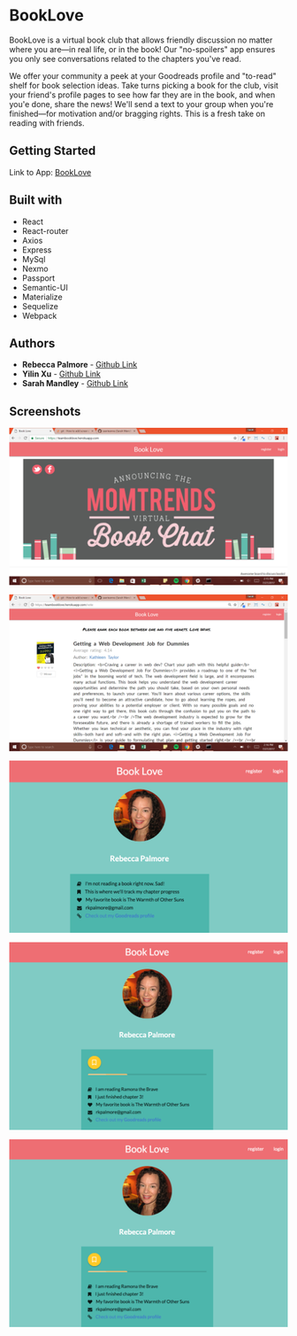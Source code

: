 # BookLove

BookLove is a virtual book club that allows friendly discussion no matter where you are&mdash;in real life, or in the book! Our "no-spoilers" app ensures you only see conversations related to the chapters you've read. 

We offer your community a peek at your Goodreads profile and "to-read" shelf for book selection ideas. Take turns picking a book for the club, visit your friend's profile pages to see how far they are in the book, and when you'e done, share the news! We'll send a text to your group when you're finished&mdash;for motivation and/or bragging rights. This is a fresh take on reading with friends.

## Getting Started

Link to App: [BookLove](https://teambooklove.herokuapp.com/)

## Built with

* React
* React-router
* Axios
* Express
* MySql
* Nexmo
* Passport
* Semantic-UI
* Materialize
* Sequelize
* Webpack


## Authors

* **Rebecca Palmore** - [Github Link](https://github.com/rpalmore)
* **Yilin Xu** - [Github Link](https://github.com/yilinxu)
* **Sarah Mandley** - [Github Link](https://github.com/saerieanna)

## Screenshots

![Alt text](/public/assets/imgs/screenshots/welcome.png?raw=true "Welcome Page")

![Alt text](/public/assets/imgs/screenshots/votepage.png?raw=true "Vote Page")

![Alt text](/public/assets/imgs/screenshots/profilepage.png?raw=true "Profile Page without an associated book")

![Alt text](/public/assets/imgs/screenshots/profilepage2.png?raw=true "Profile Page with an associated book")

![Alt text](/public/assets/imgs/screenshots/profilepage2.png?raw=true "Discussion Page")